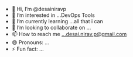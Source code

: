 - 👋 Hi, I’m @desainiravp
- 👀 I’m interested in ...DevOps Tools
- 🌱 I’m currently learning ...all that i can
- 💞️ I’m looking to collaborate on ...
- 📫 How to reach me ...desai.nirav.p@gmail.com
- 😄 Pronouns: ...
- ⚡ Fun fact: ...

<!---
desainiravp/desainiravp is a ✨ special ✨ repository because its `README.md` (this file) appears on your GitHub profile.
You can click the Preview link to take a look at your changes.
--->
